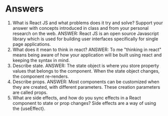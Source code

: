# Answers

1. What is React JS and what problems does it try and solve? Support your answer with concepts introduced in class and from your personal research on the web.
ANSWER:
React JS is an open source Javascript library which is used for building user interfaces specifically for single page applications.
1. What does it mean to think in react?
ANSWER:
To me "thinking in react" means being aware of how your application will be built using react and keeping the syntax in mind.
1. Describe state.
ANSWER:
The state object is where you store property values that belongs to the component. When the state object changes, the component re-renders.
1. Describe props.
ANSWER: 
Most components can be customized when they are created, with different parameters. These creation parameters are called props.
1. What are side effects, and how do you sync effects in a React component to state or prop changes?
Side effects are a way of using the {useEffect}.
